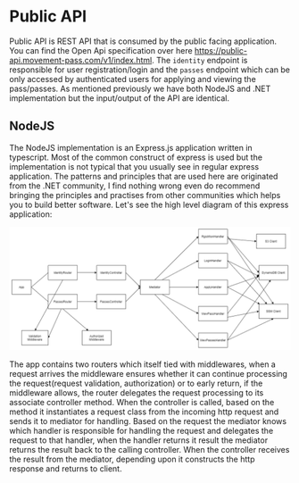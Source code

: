 # Public API

Public API is REST API that is consumed by the public facing application. You can find the Open Api specification over
here <https://public-api.movement-pass.com/v1/index.html>. The `identity` endpoint is responsible for user
registration/login and the `passes` endpoint which can be only accessed by authenticated users for applying and viewing
the pass/passes. As mentioned previously we have both NodeJS and .NET implementation but the input/output of the API are
identical.

## NodeJS

The NodeJS implementation is an Express.js application written in typescript. Most of the common construct of express is
used but the implementation is not typical that you usually see in regular express application. The patterns and
principles that are used here are originated from the .NET community, I find nothing wrong even do recommend bringing
the principles and practises from other communities which helps you to build better software. Let's see the high level
diagram of this express application:

![Express App](media/nodejs-public-api.png)

The app contains two routers which itself tied with middlewares, when a request arrives the middleware ensures whether
it can continue processing the request(request validation, authorization) or to early return, if the middleware allows,
the router delegates the request processing to its associate controller method. When the controller is called, based on
the method it instantiates a request class from the incoming http request and sends it to mediator for handling. Based
on the request the mediator knows which handler is responsible for handling the request and delegates the request to
that handler, when the handler returns it result the mediator returns the result back to the calling controller. When
the controller receives the result from the mediator, depending upon it constructs the http response and returns 
to client.
